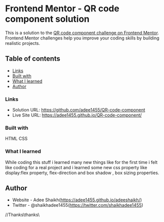 # Frontend Mentor - QR code component solution

This is a solution to the [QR code component challenge on Frontend Mentor](https://www.frontendmentor.io/challenges/qr-code-component-iux_sIO_H). Frontend Mentor challenges help you improve your coding skills by building realistic projects. 

## Table of contents

  - [Links](#links)
  - [Built with](#built-with)
  - [What I learned](#what-i-learned)
  - [Author](#author)


### Links

- Solution URL:  https://github.com/adee1455/QR-code-component
- Live Site URL: https://adee1455.github.io/QR-code-component/


### Built with

HTML
CSS

### What I learned

While coding this stuff i learned many new things like for the first time i felt like coding for a real project
and i learned some new css property like display:flex property, flex-direction and box shadow , box sizing properties.

## Author

- Website - Adee Shaikh(https://adee1455.github.io/adeeshaikh/)
- Twitter - @shaikhadee1455(https://twitter.com/shaikhadee1455)

//Thanks\\thanks\\